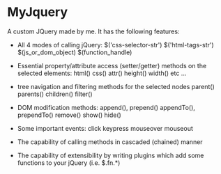 # MyJquery
A custom JQuery made by me. It has the following features:


- All 4 modes of calling jQuery:
  $('css-selector-str')
  $('html-tags-str')
  $(js_or_dom_object)
  $(function_handle)
- Essential property/attribute access (setter/getter) methods on the selected elements:
  html()
  css()
  attr()
  height()
  width()
  etc ...
- tree navigation and filtering methods for the selected nodes
  parent()
  parents()
  children()
  filter()
- DOM modification methods:
  append(), prepend()
  appendTo(), prependTo()
  remove()
  show()
  hide()
- Some important  events:
  click
  keypress
  mouseover
  mouseout
- The capability of calling methods in cascaded (chained) manner

 - The capability of extensibility by writing plugins which add some functions to your jQuery (i.e. $.fn.*)
